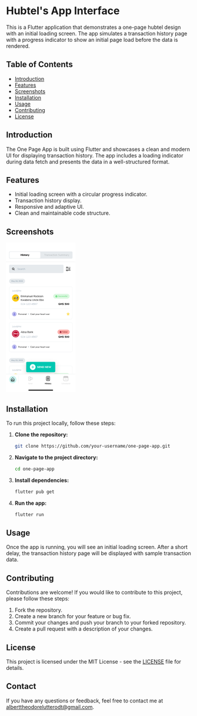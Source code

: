 # Hubtel's App Interface

This is a Flutter application that demonstrates a one-page hubtel design with an initial loading screen. The app simulates a transaction history page with a progress indicator to show an initial page load before the data is rendered.

## Table of Contents

- [Introduction](#introduction)
- [Features](#features)
- [Screenshots](#screenshots)
- [Installation](#installation)
- [Usage](#usage)
- [Contributing](#contributing)
- [License](#license)

## Introduction

The One Page App is built using Flutter and showcases a clean and modern UI for displaying transaction history. The app includes a loading indicator during data fetch and presents the data in a well-structured format.

## Features

- Initial loading screen with a circular progress indicator.
- Transaction history display.
- Responsive and adaptive UI.
- Clean and maintainable code structure.

## Screenshots

![Screenshot](assets//history.png)

## Installation

To run this project locally, follow these steps:

1. **Clone the repository:**

   ```bash
   git clone https://github.com/your-username/one-page-app.git
   ```

2. **Navigate to the project directory:**

   ```bash
   cd one-page-app
   ```

3. **Install dependencies:**

   ```bash
   flutter pub get
   ```

4. **Run the app:**

   ```bash
   flutter run
   ```

## Usage

Once the app is running, you will see an initial loading screen. After a short delay, the transaction history page will be displayed with sample transaction data.

## Contributing

Contributions are welcome! If you would like to contribute to this project, please follow these steps:

1. Fork the repository.
2. Create a new branch for your feature or bug fix.
3. Commit your changes and push your branch to your forked repository.
4. Create a pull request with a description of your changes.

## License

This project is licensed under the MIT License - see the [LICENSE](LICENSE) file for details.

## Contact

If you have any questions or feedback, feel free to contact me at [alberttheodorelutterodt@gmail.com](mailto:alberttheodorelutterodt@gmail.com).
